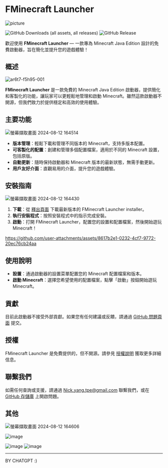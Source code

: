 # FMinecraft Launcher

![picture](https://cdn.discordapp.com/attachments/1231589164793856020/1274441984789975071/IMG_3525.png.jpg?ex=66c24417&is=66c0f297&hm=fb6f52f36ca29ccceabdff7caa7ba1a63f58bfd10217a4bff6784ecd5fc3aca1&)

![GitHub Downloads (all assets, all releases)](https://img.shields.io/github/downloads/Nickyangtpe/FMinecraft-Launcher/total)  ![GitHub Release](https://img.shields.io/github/v/release/Nickyangtpe/FMinecraft-Launcher)


歡迎使用 **FMinecraft Launcher** — 一款專為 Minecraft Java Edition 設計的免費啟動器，旨在簡化並提升您的遊戲體驗！

## 概述

![ar6t7-f5h95-001](https://github.com/user-attachments/assets/61082c06-1f40-4247-9a80-f435ad7af6b6)


**FMinecraft Launcher** 是一款免費的 Minecraft Java Edition 啟動器，提供簡化和客製化的功能，讓玩家可以更輕鬆地管理和啟動 Minecraft。雖然這款啟動器不開源，但我們致力於提供穩定和高效的使用體驗。

## 主要功能
![螢幕擷取畫面 2024-08-12 164514](https://github.com/user-attachments/assets/20f2c0c8-0c11-46db-aadc-067b6cc42aee)

- **版本管理**：輕鬆下載和管理不同版本的 Minecraft，支持多版本配置。
- **可客製化的配置**：創建和管理多個配置檔案，適用於不同的 Minecraft 設置，包括原版。
- **自動更新**：隨時保持啟動器和 Minecraft 版本的最新狀態，無需手動更新。
- **用戶友好介面**：直觀易用的介面，提升您的遊戲體驗。

## 安裝指南
![螢幕擷取畫面 2024-08-12 164430](https://github.com/user-attachments/assets/da0e810f-36fd-4237-aa59-4e863b472056)

1. **下載**：從 [釋出頁面](https://github.com/Nickyangtpe/FMinecraft-Launcher/releases) 下載最新版本的 FMinecraft Launcher installer。
2. **執行安裝程式**：按照安裝程式中的指示完成安裝。
3. **啟動**：打開 FMinecraft Launcher，配置您的設置和配置檔案，然後開始遊玩 Minecraft！

https://github.com/user-attachments/assets/8617b2e1-0232-4cf7-9772-20ec76cb24aa


## 使用說明

- **設置**：通過啟動器的設置菜單配置您的 Minecraft 配置檔案和版本。
- **啟動 Minecraft**：選擇您希望使用的配置檔案，點擊「啟動」按鈕開始遊玩 Minecraft。

## 貢獻

目前此啟動器不接受外部貢獻。如果您有任何建議或反饋，請通過 [GitHub 問題頁面](https://github.com/Nickyangtpe/FMinecraft-Launcher/issues) 提交。

## 授權

FMinecraft Launcher 是免費提供的，但不開源。請參見 [授權說明](https://github.com/Nickyangtpe/FMinecraft-Launcher/blob/main/LICENSE) 獲取更多詳細信息。

## 聯繫我們

如需任何查詢或支援，請通過 Nick.yang.tpe@gmail.com 聯繫我們，或在 [GitHub 存儲庫](https://github.com/Nickyangtpe/FMinecraft-Launcher) 上開啟問題。

## 其他

![螢幕擷取畫面 2024-08-12 164606](https://github.com/user-attachments/assets/7262397d-6083-42d8-84f1-24e54c8ff936)

![image](https://github.com/user-attachments/assets/3a65bbb0-e5fd-4795-a5e1-2f0abd642c12)

![image](https://github.com/user-attachments/assets/b69526e4-f21e-4c8f-a147-a2cffbcde014) ![image](https://github.com/user-attachments/assets/e5d30689-658d-4504-8727-144aafec1168)

---
BY CHATGPT :)
